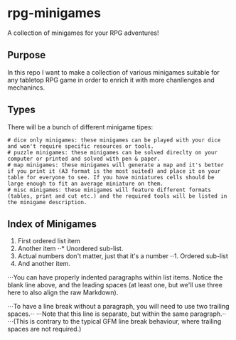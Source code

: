 # rpg-minigames
A collection of minigames for your RPG adventures!

## Purpose
In this repo I want to make a collection of various minigames suitable for any tabletop RPG game in order to enrich it with more chanllenges and mechanincs.

## Types
There will be a bunch of different minigame tipes:

    # dice only minigames: these minigames can be played with your dice and won't require specific resources or tools.
    # puzzle minigames: these minigames can be solved direclty on your computer or printed and solved with pen & paper.
    # map minigames: these minigames will generate a map and it's better if you print it (A3 format is the most suited) and place it on your table for everyone to see. If you have miniatures cells should be large enough to fit an average miniature on them.
    # misc minigames: these minigames will feature different formats (tables, print and cut etc.) and the required tools will be listed in the minigame description.

## Index of Minigames

1. First ordered list item
2. Another item
⋅⋅* Unordered sub-list. 
1. Actual numbers don't matter, just that it's a number
⋅⋅1. Ordered sub-list
4. And another item.

⋅⋅⋅You can have properly indented paragraphs within list items. Notice the blank line above, and the leading spaces (at least one, but we'll use three here to also align the raw Markdown).

⋅⋅⋅To have a line break without a paragraph, you will need to use two trailing spaces.⋅⋅
⋅⋅⋅Note that this line is separate, but within the same paragraph.⋅⋅
⋅⋅⋅(This is contrary to the typical GFM line break behaviour, where trailing spaces are not required.)
